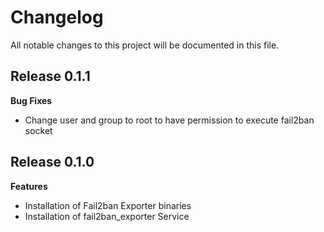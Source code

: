 # Changelog

All notable changes to this project will be documented in this file.

## Release 0.1.1

**Bug Fixes**

- Change user and group to root to have permission to execute fail2ban socket

## Release 0.1.0

**Features**

- Installation of Fail2ban Exporter binaries
- Installation of fail2ban_exporter Service
